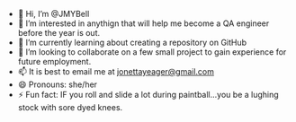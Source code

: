 - 👋 Hi, I’m @JMYBell
- 👀 I’m interested in anythign that will help me become a QA engineer before the year is out.
- 🌱 I’m currently learning about creating a repository on GitHub
- 💞️ I’m looking to collaborate on a few small project to gain experience for future employment.
- 📫 It is best to email me at jonettayeager@gmail.com
- 😄 Pronouns: she/her
- ⚡ Fun fact: IF you roll and slide a lot during paintball...you be a lughing stock with sore dyed knees.

<!---
JMYBell/JMYBell is a ✨ special ✨ repository because its `README.md` (this file) appears on your GitHub profile.
You can click the Preview link to take a look at your changes.
--->
